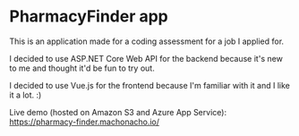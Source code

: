 # PharmacyFinder app #

This is an application made for a coding assessment for a job I applied for.

I decided to use ASP.NET Core Web API for the backend because it's new to me and thought it'd be fun to try out.

I decided to use Vue.js for the frontend because I'm familiar with it and I like it a lot. :)

Live demo (hosted on Amazon S3 and Azure App Service): https://pharmacy-finder.machonacho.io/

